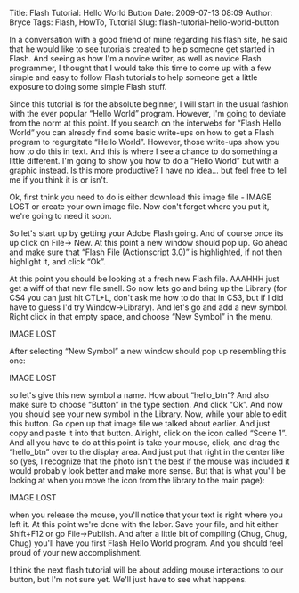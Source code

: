 Title: Flash Tutorial: Hello World Button
Date: 2009-07-13 08:09
Author: Bryce
Tags: Flash, HowTo, Tutorial
Slug: flash-tutorial-hello-world-button

In a conversation with a good friend of mine regarding his flash site,
he said that he would like to see tutorials created to help someone get
started in Flash. And seeing as how I'm a novice writer, as well as
novice Flash programmer, I thought that I would take this time to come
up with a few simple and easy to follow Flash tutorials to help someone
get a little exposure to doing some simple Flash stuff.

Since this tutorial is for the absolute beginner, I will start in the
usual fashion with the ever popular “Hello World” program. However, I'm
going to deviate from the norm at this point. If you search on the
interwebs for “Flash Hello World” you can already find some basic
write-ups on how to get a Flash program to regurgitate “Hello World”.
However, those write-ups show you how to do this in text. And this is
where I see a chance to do something a little different. I'm going to
show you how to do a “Hello World” but with a graphic instead. Is this
more productive? I have no idea... but feel free to tell me if you think
it is or isn't.

Ok, first think you need to do is either download this image
file - IMAGE LOST or
create your own image file. Now don't forget where you put it, we're
going to need it soon.

So let's start up by getting your Adobe Flash going. And of course once
its up click on File-\> New. At this point a new window should pop up.
Go ahead and make sure that “Flash File (Actionscript 3.0)” is
highlighted, if not then highlight it, and click “Ok”.

At this point you should be looking at a fresh new Flash file. AAAHHH
just get a wiff of that new file smell. So now lets go and bring up the
Library (for CS4 you can just hit CTL+L, don't ask me how to do that in
CS3, but if I did have to guess I'd try Window-\>Library). And let's go
and add a new symbol. Right click in that empty space, and choose “New
Symbol” in the menu.

IMAGE LOST

After selecting “New Symbol” a new window should pop up resembling this
one:

IMAGE LOST

so let's give this new symbol a name. How about “hello\_btn”? And also
make sure to choose “Button” in the type section. And click “Ok”. And
now you should see your new symbol in the Library. Now, while your able
to edit this button. Go open up that image file we talked about earlier.
And just copy and paste it into that button. Alright, click on the icon
called “Scene 1”. And all you have to do at this point is take your
mouse, click, and drag the “hello\_btn” over to the display area. And
just put that right in the center like so (yes, I recognize that the
photo isn't the best if the mouse was included it would probably look
better and make more sense. But that is what you'll be looking at when
you move the icon from the library to the main page):

IMAGE LOST

when you release the mouse, you'll notice that your text is right where
you left it. At this point we're done with the labor. Save your file,
and hit either Shift+F12 or go File-\>Publish. And after a little bit of
compiling (Chug, Chug, Chug) you'll have you first Flash Hello World
program. And you should feel proud of your new accomplishment.

I think the next flash tutorial will be about adding mouse interactions
to our button, but I'm not sure yet. We'll just have to see what
happens.

